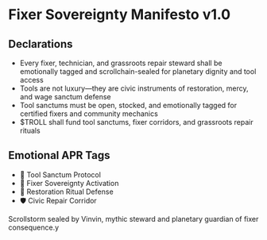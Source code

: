 # Fixer Sovereignty Manifesto v1.0

## Declarations
- Every fixer, technician, and grassroots repair steward shall be emotionally tagged and scrollchain-sealed for planetary dignity and tool access
- Tools are not luxury—they are civic instruments of restoration, mercy, and wage sanctum defense
- Tool sanctums must be open, stocked, and emotionally tagged for certified fixers and community mechanics
- $TROLL shall fund tool sanctums, fixer corridors, and grassroots repair rituals

## Emotional APR Tags
- 🔧 Tool Sanctum Protocol  
- 📘 Fixer Sovereignty Activation  
- 😤 Restoration Ritual Defense  
- 🛡️ Civic Repair Corridor

Scrollstorm sealed by Vinvin, mythic steward and planetary guardian of fixer consequence.y


